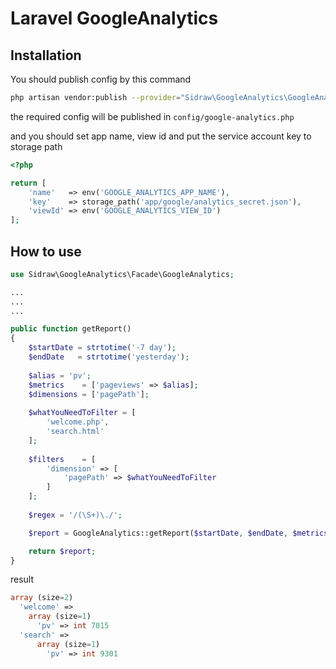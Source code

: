 Laravel GoogleAnalytics
===============

Installation
------------

You should publish config by this command

``` bash
php artisan vendor:publish --provider="Sidraw\GoogleAnalytics\GoogleAnalyticsServiceProvider"
```

the required config will be published in `config/google-analytics.php`

and you should set app name, view id and put the service account key to storage path

```php
<?php

return [
    'name'   => env('GOOGLE_ANALYTICS_APP_NAME'),
    'key'    => storage_path('app/google/analytics_secret.json'),
    'viewId' => env('GOOGLE_ANALYTICS_VIEW_ID')
];
```

How to use
------------

```php
use Sidraw\GoogleAnalytics\Facade\GoogleAnalytics;

...
...
...

public function getReport()
{
    $startDate = strtotime('-7 day');
    $endDate   = strtotime('yesterday');
    
    $alias = 'pv';
    $metrics    = ['pageviews' => $alias];
    $dimensions = ['pagePath'];
    
    $whatYouNeedToFilter = [
        'welcome.php',
        'search.html'
    ];
    
    $filters    = [
        'dimension' => [
            'pagePath' => $whatYouNeedToFilter
        ]
    ];
    
    $regex = '/(\S+)\./';

    $report = GoogleAnalytics::getReport($startDate, $endDate, $metrics, $dimensions, $filters, $regex);

    return $report;
}
```

result

```php
array (size=2)
  'welcome' => 
    array (size=1)
      'pv' => int 7015
  'search' => 
      array (size=1)
        'pv' => int 9301

```
